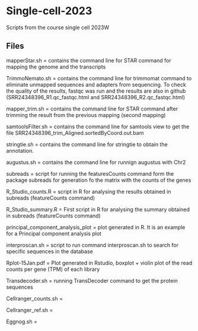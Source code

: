# Single-cell-2023
Scripts from the course single cell 2023W

## Files

mapperStar.sh = contains the command line for STAR command for mapping the genome and the transcripts


TrimmoNemato.sh =  contains the command line for trimmomat command to eliminate unmapped sequences and adapters from sequencing. To check the quality of the results, fastqc was run and the results are also in github (SRR24348396_R1.qc_fastqc.html and SRR24348396_R2.qc_fastqc.html)


mapper_trim.sh = contains the command line for STAR command after trimming the result from the previous mapping (second mapping) 


samtoolsFilter.sh = contains the command line for samtools view to get the file SRR24348396_trim_Aligned.sortedByCoord.out.bam 


stringtie.sh = contains the command line for stringtie to obtain the annotation.


augustus.sh = contains the command line for runnign augustus with Chr2


subreads = script for running the featuresCounts command form the package subreads for generation fo the matrix with the counts of the genes


R_Studio_counts.R = script in R for analysing the results obtained in subreads (featureCounts command)


R_Studio_summary.R = First script in R for analysing the summary obtained in subreads (featureCounts command)


principal_component_analysis_plot = plot generated in R. It is an example for a Principal component analysis plot


interproscan.sh = script to run command interproscan.sh to search for specific sequences in the database


Rplot-15Jan.pdf = Plot generated in Rstudio, boxplot + violin plot of the read counts per gene (TPM) of each library 


Transdecoder.sh = running TransDecoder command to get the protein sequences


Cellranger_counts.sh =


Cellranger_ref.sh =


Eggnog.sh =



